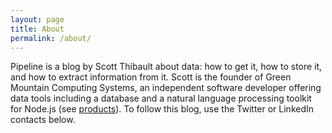 ```yaml
---
layout: page
title: About
permalink: /about/
---
```


Pipeline is a blog by Scott Thibault about data: how to get it, how to
store it, and how to extract information from it.  Scott is the founder
of Green Mountain Computing Systems, an independent software developer
offering data tools including a database and a natural language
processing toolkit for Node.js (see
[products](http://www.lexicadb.com)).  To follow this blog, use the
Twitter or LinkedIn contacts below.
